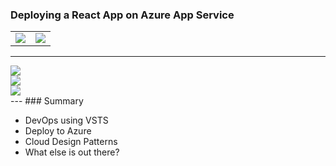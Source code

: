 ### Deploying a React App on Azure App Service

<table>
<tr>
<td><img src="https://upload.wikimedia.org/wikipedia/commons/thumb/a/a7/React-icon.svg/1280px-React-icon.svg.png" border="0" /></td>
<td><img src="https://azure.microsoft.com/svghandler/information-protection?height=600" border="0"/></td>
</tr>
</table>

---
<div>
    <div class="img one">
        <img class="pic" src="http://image.freepik.com/free-vector/businessman-with-a-great-idea_1012-219.jpg" />
    </div>
    <div class="img two">
        <img class="pic" src="http://www.domstechblog.com/wp-content/uploads/2013/04/the-cloud.jpg"/>
    </div>
    <div class="img three">
        <img class="pic" src="http://previsa.rede-rnc.com.br/wp-content/uploads/sites/5/2016/10/1080x675xcertificado-digital.jpg.pagespeed.ic.Zbz50W9RbK.jpg" />
    </div>
</div>
---
### Summary

* DevOps using VSTS
* Deploy to Azure
* Cloud Design Patterns
* What else is out there?